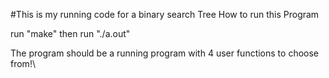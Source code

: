 
#This is my running code for a binary search Tree
How to run this Program

   run "make"
   then run "./a.out"

The program should be a running program with 4 user functions to choose from!\

